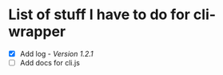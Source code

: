 # List of stuff I have to do for cli-wrapper

- [x] Add log - *Version 1.2.1*
- [ ] Add docs for cli.js